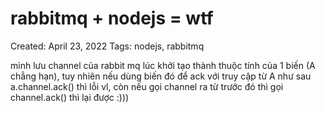 # rabbitmq + nodejs = wtf

Created: April 23, 2022
Tags: nodejs, rabbitmq

mình lưu channel của rabbit mq lúc khởi tạo thành thuộc tính của 1 biến (A chẳng hạn), tuy nhiên nếu dùng biến đó để ack với truy cập từ A như sau a.channel.ack() thì lỗi vl, còn nếu gọi channel ra từ trước đó thì gọi channel.ack() thì lại được :)))